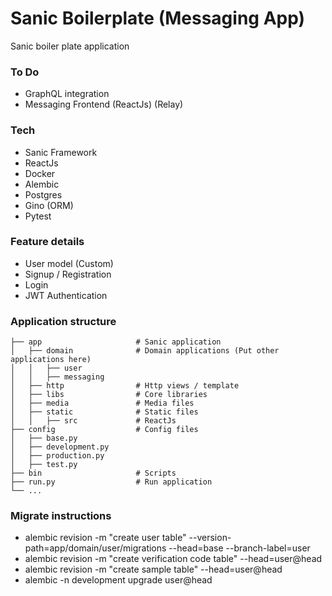 # Sanic Boilerplate (Messaging App)

Sanic boiler plate application

### To Do
- GraphQL integration
- Messaging Frontend (ReactJs) (Relay)

### Tech
- Sanic Framework
- ReactJs
- Docker
- Alembic
- Postgres
- Gino (ORM)
- Pytest

### Feature details
- User model (Custom)
- Signup / Registration
- Login
- JWT Authentication

### Application structure
```
├── app                     # Sanic application
│   ├── domain              # Domain applications (Put other applications here)
│   │   ├── user
│   │   ├── messaging
│   ├── http                # Http views / template
│   ├── libs                # Core libraries
│   ├── media               # Media files
│   ├── static              # Static files
│   │   ├── src             # ReactJs
├── config                  # Config files
│   ├── base.py
│   ├── development.py
│   ├── production.py
│   ├── test.py
├── bin                     # Scripts
├── run.py                  # Run application
└── ...
```


### Migrate instructions
- alembic revision -m "create user table" --version-path=app/domain/user/migrations --head=base --branch-label=user
- alembic revision -m "create verification code table" --head=user@head
- alembic revision -m "create sample table" --head=user@head
- alembic -n development upgrade user@head
